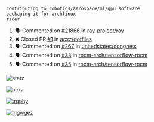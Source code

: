 ```
contributing to robotics/aerospace/ml/gpu software
packaging it for archlinux
ricer
```

<!--START_SECTION:activity-->
1. 🗣 Commented on [#21866](https://github.com/ray-project/ray/issues/21866) in [ray-project/ray](https://github.com/ray-project/ray)
2. ❌ Closed PR [#1](https://github.com/acxz/dotfiles/pull/1) in [acxz/dotfiles](https://github.com/acxz/dotfiles)
3. 🗣 Commented on [#267](https://github.com/unitedstates/congress/issues/267) in [unitedstates/congress](https://github.com/unitedstates/congress)
4. 🗣 Commented on [#33](https://github.com/rocm-arch/tensorflow-rocm/issues/33) in [rocm-arch/tensorflow-rocm](https://github.com/rocm-arch/tensorflow-rocm)
5. 🗣 Commented on [#35](https://github.com/rocm-arch/tensorflow-rocm/issues/35) in [rocm-arch/tensorflow-rocm](https://github.com/rocm-arch/tensorflow-rocm)
<!--END_SECTION:activity-->


![statz](https://github-readme-stats.vercel.app/api?username=acxz&include_all_commits=true&show_icons=true)

<p><img align="center" src="https://github-readme-streak-stats.herokuapp.com/?user=acxz&" alt="acxz" /></p>

[![trophy](https://github-profile-trophy.vercel.app/?username=acxz)](https://github.com/ryo-ma/github-profile-trophy)

[![lngwgez](https://github-readme-stats.vercel.app/api/top-langs/?username=acxz&layout=compact)](https://github.com/acxz/github-readme-stats)
